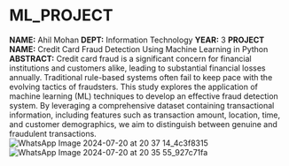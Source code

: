 # ML_PROJECT
**NAME:** Ahil Mohan
**DEPT:** Information Technology 
**YEAR:** 3
**PROJECT NAME:** Credit Card Fraud Detection Using Machine Learning in Python
**ABSTRACT:** 
Credit card fraud is a significant concern for financial institutions and customers alike, leading to substantial financial losses annually. Traditional rule-based systems often fail to keep pace with the evolving tactics of fraudsters. This study explores the application of machine learning (ML) techniques to develop an effective fraud detection system. By leveraging a comprehensive dataset containing transactional information, including features such as transaction amount, location, time, and customer demographics, we aim to distinguish between genuine and fraudulent transactions. 
![WhatsApp Image 2024-07-20 at 20 37 14_4c3f8315](https://github.com/user-attachments/assets/e41c162d-ab43-4295-b1bc-5fe9f8d6ceaf)
![WhatsApp Image 2024-07-20 at 20 35 55_927c71fa](https://github.com/user-attachments/assets/2166b28a-47f5-4b5b-8611-c92ba00bbcf9)

